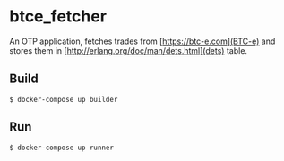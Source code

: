 btce_fetcher
=====

An OTP application, fetches trades from [https://btc-e.com](BTC-e) and stores them in [http://erlang.org/doc/man/dets.html](dets) table.

Build
-----

    $ docker-compose up builder

Run
-----

    $ docker-compose up runner
